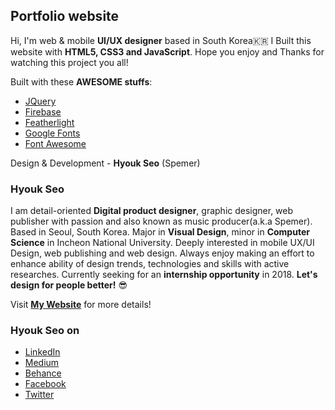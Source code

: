 ## Portfolio website  
Hi, I'm web & mobile __UI/UX designer__ based in South Korea🇰🇷 I Built this website with __HTML5, CSS3 and JavaScript__. Hope you enjoy and Thanks for watching this project you all!  
  
Built with these __AWESOME stuffs__:
* <a href="https://jquery.com/" target="_blank" title="JQuery(new tab)">JQuery</a>
* <a href="https://firebase.google.com/" target="_blank" title="Firebase(new tab)">Firebase</a>
* <a href="https://github.com/noelboss/featherlight" target="_blank" title="Featherlight(new tab)">Featherlight</a>
* <a href="https://fonts.google.com/" target="_blank" title="Google Fonts(new tab)">Google Fonts</a>
* <a href="http://fontawesome.io/" target="_blank" title="Font Awesome(new tab)">Font Awesome</a>
  
Design & Development - __Hyouk Seo__ (Spemer)  
  
### Hyouk Seo  
I am detail-oriented __Digital product designer__, graphic designer, web publisher with passion and also known as music producer(a.k.a Spemer). Based in Seoul, South Korea. Major in __Visual Design__, minor in __Computer Science__ in Incheon National University. Deeply interested in mobile UX/UI Design, web publishing and web design. Always enjoy making an effort to enhance ability of design trends, technologies and skills with active researches. Currently seeking for an __internship opportunity__ in 2018. __Let's design for people better!__ 😎  
  
Visit __<a href="https://spemer.com" target="_blank" title="spemer.com(new tab)">My Website</a>__ for more details!  
  
### Hyouk Seo on  
* <a href="https://www.linkedin.com/in/hyouk-seo-0b6801122/" target="_blank" title="LinkedIn(new tab)">LinkedIn</a>
* <a href="https://medium.com/@spemer" target="_blank" title="Medium(new tab)">Medium</a>
* <a href="https://behance.net/spemer" target="_blank" title="Behance(new tab)">Behance</a>
* <a href="https://www.facebook.com/ghsspower" target="_blank" title="Facebook(new tab)">Facebook</a>
* <a href="https://twitter.com/OfficialSpemer" target="_blank" title="Twitter(new tab)">Twitter</a>
  